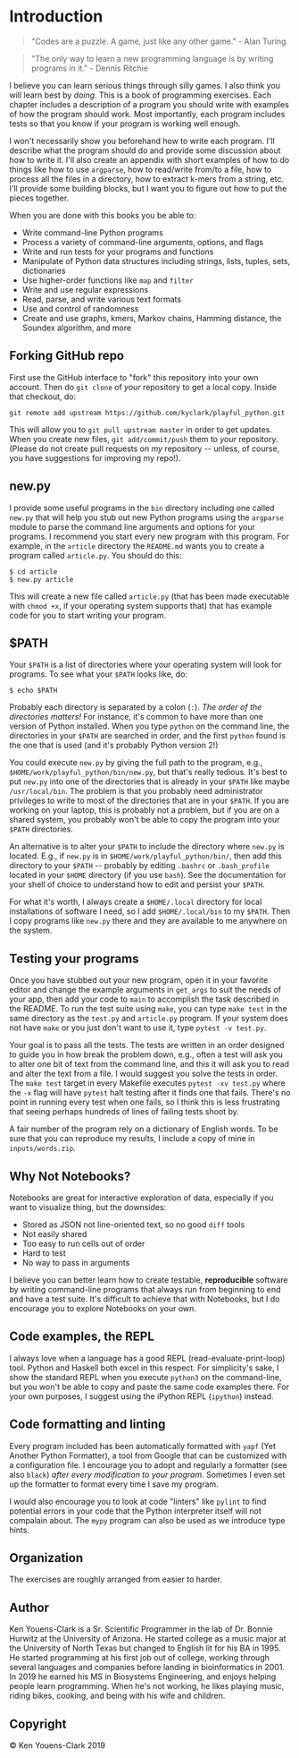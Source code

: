 # Introduction

> "Codes are a puzzle. A game, just like any other game." - Alan Turing

> "The only way to learn a new programming language is by writing programs in it." - Dennis Ritchie

I believe you can learn serious things through silly games. I also think you will learn best by *doing*. This is a book of programming exercises. Each chapter includes a description of a program you should write with examples of how the program should work. Most importantly, each program includes tests so that you know if your program is working well enough. 

I won't necessarily show you beforehand how to write each program. I'll describe what the program should do and provide some discussion about how to write it. I'll also create an appendix with short examples of how to do things like how to use `argparse`, how to read/write from/to a file, how to process all the files in a directory, how to extract k-mers from a string, etc. I'll provide some building blocks, but I want you to figure out how to put the pieces together.

When you are done with this books you be able to:

* Write command-line Python programs
* Process a variety of command-line arguments, options, and flags
* Write and run tests for your programs and functions
* Manipulate of Python data structures including strings, lists, tuples, sets, dictionaries
* Use higher-order functions like `map` and `filter`
* Write and use regular expressions
* Read, parse, and write various text formats
* Use and control of randomness
* Create and use graphs, kmers, Markov chains, Hamming distance, the Soundex algorithm, and more

## Forking GitHub repo

First use the GitHub interface to "fork" this repository into your own account. Then do `git clone` of *your* repository to get a local copy. Inside that checkout, do:

````
git remote add upstream https://github.com/kyclark/playful_python.git 
````

This will allow you to `git pull upstream master` in order to get updates. When you create new files, `git add/commit/push` them to *your* repository. (Please do not create pull requests on *my* repository -- unless, of course, you have suggestions for improving my repo!).


## new.py

I provide some useful programs in the `bin` directory including one called `new.py` that will help you stub out new Python programs using the `argparse` module to parse the command line arguments and options for your programs. I recommend you start every new program with this program. For example, in the `article` directory the `README.md` wants you to create a program called `article.py`. You should do this:

````
$ cd article
$ new.py article
````

This will create a new file called `article.py` (that has been made executable with `chmod +x`, if your operating system supports that) that has example code for you to start writing your program. 

## $PATH

Your `$PATH` is a list of directories where your operating system will look for programs. To see what your `$PATH` looks like, do:

````
$ echo $PATH
````

Probably each directory is separated by a colon (`:`). *The order of the directories matters!* For instance, it's common to have more than one version of Python installed. When you type `python` on the command line, the directories in your `$PATH` are searched in order, and the first `python` found is the one that is used (and it's probably Python version 2!)

You could execute `new.py` by giving the full path to the program, e.g., `$HOME/work/playful_python/bin/new.py`, but that's really tedious. It's best to put `new.py` into one of the directories that is already in your `$PATH` like maybe `/usr/local/bin`. The problem is that you probably need administrator privileges to write to most of the directories that are in your `$PATH`. If you are working on your laptop, this is probably not a problem, but if you are on a shared system, you probably won't be able to copy the program into your `$PATH` directories. 

An alternative is to alter your `$PATH` to include the directory where `new.py` is located. E.g., if `new.py` is in `$HOME/work/playful_python/bin/`, then add this directory to your `$PATH` -- probably by editing  `.bashrc` or `.bash_profile` located in your `$HOME` directory (if you use `bash`). See the documentation for your shell of choice to understand how to edit and persist your `$PATH`.

For what it's worth, I always create a `$HOME/.local` directory for local installations of software I need, so I add `$HOME/.local/bin` to my `$PATH`. Then I copy programs like `new.py` there and they are available to me anywhere on the system.

## Testing your programs

Once you have stubbed out your new program, open it in your favorite editor and change the example arguments in `get_args` to suit the needs of your app, then add your code to `main` to accomplish the task described in the README. To run the test suite using `make`, you can type `make test` in the same directory as the `test.py` and `article.py` program. If your system does not have `make` or you just don't want to use it, type `pytest -v test.py`. 

Your goal is to pass all the tests. The tests are written in an order designed to guide you in how break the problem down, e.g., often a test will ask you to alter one bit of text from the command line, and this it will ask you to read and alter the text from a file. I would suggest you solve the tests in order. The `make test` target in every Makefile executes `pytest -xv test.py` where the `-x` flag will have `pytest` halt testing after it finds one that fails. There's no point in running every test when one fails, so I think this is less frustrating that seeing perhaps hundreds of lines of failing tests shoot by.

A fair number of the program rely on a dictionary of English words. To be sure that you can reproduce my results, I include a copy of mine in `inputs/words.zip`.

## Why Not Notebooks?

Notebooks are great for interactive exploration of data, especially if you want to visualize thing, but the downsides:

* Stored as JSON not line-oriented text, so no good `diff` tools
* Not easily shared
* Too easy to run cells out of order
* Hard to test
* No way to pass in arguments

I believe you can better learn how to create testable, **reproducible** software by writing command-line programs that always run from beginning to end and have a test suite. It's difficult to achieve that with Notebooks, but I do encourage you to explore Notebooks on your own.

## Code examples, the REPL

I always love when a language has a good REPL (read-evaluate-print-loop) tool. Python and Haskell both excel in this respect. For simplicity's sake, I show the standard REPL when you execute `python3` on the command-line, but you won't be able to copy and paste the same code examples there. For your own purposes, I suggest using the iPython REPL (`ipython`) instead.

## Code formatting and linting

Every program included has been automatically formatted with `yapf` (Yet Another Python Formatter), a tool from Google that can be customized with a configuration file. I encourage you to adopt and regularly a formatter (see also `black`) *after every modification to your program*. Sometimes I even set up the formatter to format every time I save my program.

I would also encourage you to look at code "linters" like `pylint` to find potential errors in your code that the Python interpreter itself will not compalain about. The `mypy` program can also be used as we introduce type hints.

## Organization

The exercises are roughly arranged from easier to harder. 

## Author

Ken Youens-Clark is a Sr. Scientific Programmer in the lab of Dr. Bonnie Hurwitz at the University of Arizona. He started college as a music major at the University of North Texas but changed to English lit for his BA in 1995. He started programming at his first job out of college, working through several languages and companies before landing in bioinformatics in 2001. In 2019 he earned his MS in Biosystems Engineering, and enjoys helping people learn programming. When he's not working, he likes playing music, riding bikes, cooking, and being with his wife and children.

## Copyright

© Ken Youens-Clark 2019
